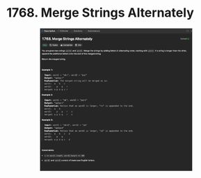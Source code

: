 # 1768. Merge Strings Alternately

<p align="center">
  <img src="./screenshots/image1.png" width="350" title="Console">
</p>
